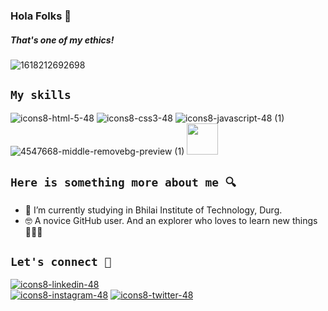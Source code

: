 ### Hola Folks 👋

##### _That's one of my ethics_!
![1618212692698](https://user-images.githubusercontent.com/97127815/158718742-fce7c3c4-3b39-4980-a84c-552e973462a5.jpg)


## `My skills`
![icons8-html-5-48](https://user-images.githubusercontent.com/97127815/158718870-dfcf9f30-badb-4b60-89dc-197b781c431e.png)
![icons8-css3-48](https://user-images.githubusercontent.com/97127815/158718892-2062c81c-88b8-46de-a264-54ca9f346ed1.png)
![icons8-javascript-48 (1)](https://user-images.githubusercontent.com/97127815/158718913-e373b191-e2b9-448b-8bdf-49d51695baf0.png)
![4547668-middle-removebg-preview (1)](https://user-images.githubusercontent.com/97127815/158718933-9e73dacc-8362-4e59-bd01-6a1a36658ad1.png)
<img src="file:///C:/Users/yukti/Downloads/icons8-twitter-48.png" width=50 height=50>


## `Here is something more about me 🔍`

- 🏫 I’m currently studying in Bhilai Institute of Technology, Durg.
- 🤓 A novice GitHub user. And an explorer who loves to learn new things 👩🏻‍💻 

## `Let's connect 🔗`

[![icons8-linkedin-48](https://user-images.githubusercontent.com/97127815/158718966-fcd7385b-ecb4-4335-aaa7-fe52a5cbf5fa.png)](www.linkedin.com/in/yukti-jhawar-2002)   
[![icons8-instagram-48](https://user-images.githubusercontent.com/97127815/158719694-bd2b5c12-17fd-4b91-86fa-b2d7151caed1.png)](https://www.instagram.com/yukti_3004/)
[![icons8-twitter-48](https://user-images.githubusercontent.com/97127815/158719760-82009319-6db6-4f53-9869-9abf44fbe918.png)](https://twitter.com/JhawarYukti)
